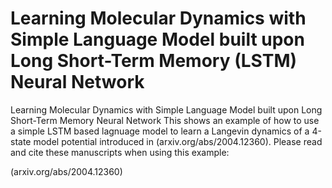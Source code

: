 # Learning Molecular Dynamics with Simple Language Model built upon Long Short-Term Memory (LSTM) Neural Network
Learning Molecular Dynamics with Simple Language Model built upon Long Short-Term Memory Neural Network
This shows an example of how to use a simple LSTM based lagnuage model to learn a Langevin dynamics of a 4-state model potential introduced in (arxiv.org/abs/2004.12360). Please read and cite these manuscripts when using this example:

(arxiv.org/abs/2004.12360)


